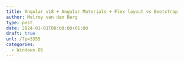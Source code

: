 ```yaml
---
title: Angular v18 + Angular Materials + Flex layout vs Bootstrap
author: Melroy van den Berg
type: post
date: 2024-01-01T00:00:00+01:00
draft: true
url: /?p=3355
categories:
  - Windows OS
---
```

